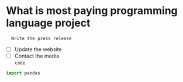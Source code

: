 # What is most paying programming language project
      Write the press release
- [ ] Update the website
- [ ] Contact the media <br>
`code`
```python
import pandas
```
